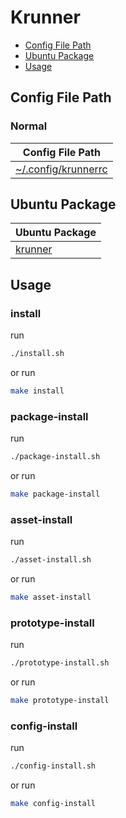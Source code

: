 

# Krunner

* [Config File Path](#config-file-path)
* [Ubuntu Package](#ubuntu-package)
* [Usage](#usage)




## Config File Path


### Normal

| Config File Path |
| --- |
| [~/.config/krunnerrc](./asset/overlay/etc/skel/.config/krunnerrc) |




## Ubuntu Package

| Ubuntu Package |
| --- |
| [krunner](https://packages.ubuntu.com/noble/krunner) |




## Usage


### install

run

``` sh
./install.sh
```

or run

``` sh
make install
```


### package-install

run

``` sh
./package-install.sh
```

or run

``` sh
make package-install
```


### asset-install

run

``` sh
./asset-install.sh
```

or run

``` sh
make asset-install
```


### prototype-install

run

``` sh
./prototype-install.sh
```

or run

``` sh
make prototype-install
```


### config-install

run

``` sh
./config-install.sh
```

or run

``` sh
make config-install
```
